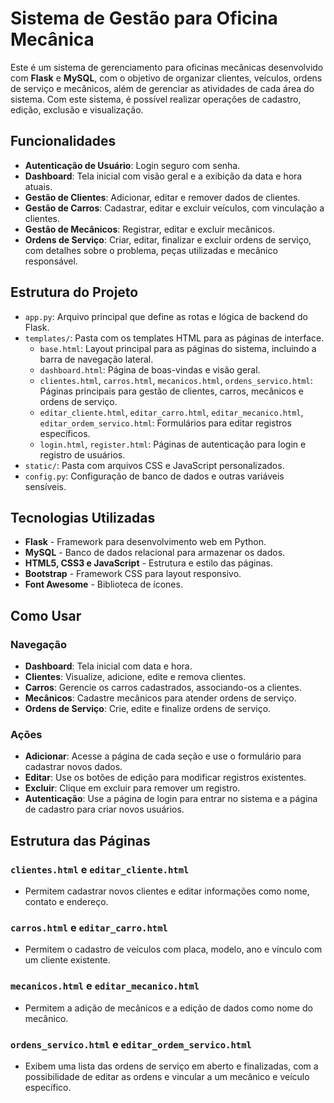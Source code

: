 # Sistema de Gestão para Oficina Mecânica

Este é um sistema de gerenciamento para oficinas mecânicas desenvolvido com **Flask** e **MySQL**, com o objetivo de organizar clientes, veículos, ordens de serviço e mecânicos, além de gerenciar as atividades de cada área do sistema. Com este sistema, é possível realizar operações de cadastro, edição, exclusão e visualização.

## Funcionalidades

- **Autenticação de Usuário**: Login seguro com senha.
- **Dashboard**: Tela inicial com visão geral e a exibição da data e hora atuais.
- **Gestão de Clientes**: Adicionar, editar e remover dados de clientes.
- **Gestão de Carros**: Cadastrar, editar e excluir veículos, com vinculação a clientes.
- **Gestão de Mecânicos**: Registrar, editar e excluir mecânicos.
- **Ordens de Serviço**: Criar, editar, finalizar e excluir ordens de serviço, com detalhes sobre o problema, peças utilizadas e mecânico responsável.

## Estrutura do Projeto

- `app.py`: Arquivo principal que define as rotas e lógica de backend do Flask.
- `templates/`: Pasta com os templates HTML para as páginas de interface.
  - `base.html`: Layout principal para as páginas do sistema, incluindo a barra de navegação lateral.
  - `dashboard.html`: Página de boas-vindas e visão geral.
  - `clientes.html`, `carros.html`, `mecanicos.html`, `ordens_servico.html`: Páginas principais para gestão de clientes, carros, mecânicos e ordens de serviço.
  - `editar_cliente.html`, `editar_carro.html`, `editar_mecanico.html`, `editar_ordem_servico.html`: Formulários para editar registros específicos.
  - `login.html`, `register.html`: Páginas de autenticação para login e registro de usuários.
- `static/`: Pasta com arquivos CSS e JavaScript personalizados.
- `config.py`: Configuração de banco de dados e outras variáveis sensíveis.

## Tecnologias Utilizadas

- **Flask** - Framework para desenvolvimento web em Python.
- **MySQL** - Banco de dados relacional para armazenar os dados.
- **HTML5, CSS3 e JavaScript** - Estrutura e estilo das páginas.
- **Bootstrap** - Framework CSS para layout responsivo.
- **Font Awesome** - Biblioteca de ícones.

## Como Usar

### Navegação

- **Dashboard**: Tela inicial com data e hora.
- **Clientes**: Visualize, adicione, edite e remova clientes.
- **Carros**: Gerencie os carros cadastrados, associando-os a clientes.
- **Mecânicos**: Cadastre mecânicos para atender ordens de serviço.
- **Ordens de Serviço**: Crie, edite e finalize ordens de serviço.

### Ações

- **Adicionar**: Acesse a página de cada seção e use o formulário para cadastrar novos dados.
- **Editar**: Use os botões de edição para modificar registros existentes.
- **Excluir**: Clique em excluir para remover um registro.
- **Autenticação**: Use a página de login para entrar no sistema e a página de cadastro para criar novos usuários.

## Estrutura das Páginas

### `clientes.html` e `editar_cliente.html`
- Permitem cadastrar novos clientes e editar informações como nome, contato e endereço.

### `carros.html` e `editar_carro.html`
- Permitem o cadastro de veículos com placa, modelo, ano e vínculo com um cliente existente.

### `mecanicos.html` e `editar_mecanico.html`
- Permitem a adição de mecânicos e a edição de dados como nome do mecânico.

### `ordens_servico.html` e `editar_ordem_servico.html`
- Exibem uma lista das ordens de serviço em aberto e finalizadas, com a possibilidade de editar as ordens e vincular a um mecânico e veículo específico.